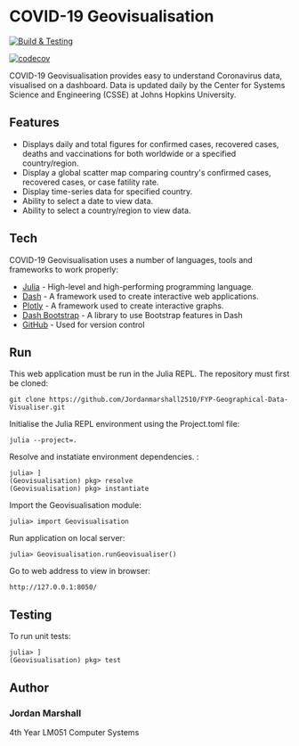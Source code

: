 # COVID-19 Geovisualisation

[![Build & Testing](https://github.com/Jordanmarshall2510/Geovisualisation.jl/actions/workflows/ci.yml/badge.svg)](https://github.com/Jordanmarshall2510/Geovisualisation.jl/actions/workflows/ci.yml)

[![codecov](https://codecov.io/gh/Jordanmarshall2510/Geovisualisation.jl/branch/main/graph/badge.svg?token=VZIIWH1MRC)](https://codecov.io/gh/Jordanmarshall2510/Geovisualisation.jl)

COVID-19 Geovisualisation provides easy to understand Coronavirus data, visualised on a dashboard. Data is updated daily by the Center for Systems Science and Engineering (CSSE) at Johns Hopkins University.

## Features

- Displays daily and total figures for confirmed cases, recovered cases, deaths and vaccinations for both worldwide or a specified country/region.
- Display a global scatter map comparing country's confirmed cases, recovered cases, or case fatility rate.
- Display time-series data for specified country.
- Ability to select a date to view data.
- Ability to select a country/region to view data.

## Tech

COVID-19 Geovisualisation uses a number of languages, tools and frameworks to work properly:

- [Julia](https://julialang.org/) - High-level and high-performing programming language.
- [Dash](https://plotly.com/dash/) - A framework used to create interactive web applications.
- [Plotly](https://plotly.com/) - A framework used to create interactive graphs.
- [Dash Bootstrap](https://dash-bootstrap-components.opensource.faculty.ai/) - A library to use Bootstrap features in Dash
- [GitHub](https://github.com/Jordanmarshall2510/FYP-Geographical-Data-Visualiser) - Used for version control

## Run

This web application must be run in the Julia REPL. The repository must first be cloned:
```
git clone https://github.com/Jordanmarshall2510/FYP-Geographical-Data-Visualiser.git
```

Initialise the Julia REPL environment using the Project.toml file:
```
julia --project=.
```

Resolve and instatiate environment dependencies. :
```
julia> ]
(Geovisualisation) pkg> resolve
(Geovisualisation) pkg> instantiate
```

Import the Geovisualisation module:
```
julia> import Geovisualisation
```

Run application on local server:
```
julia> Geovisualisation.runGeovisualiser()
```

Go to web address to view in browser:
```
http://127.0.0.1:8050/
```

## Testing

To run unit tests:
```
julia> ]
(Geovisualisation) pkg> test
```

## Author
### Jordan Marshall ###
4th Year LM051 Computer Systems
